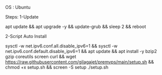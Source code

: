 OS : Ubuntu

Steps:
1-Update 

apt update && apt upgrade -y && update-grub && sleep 2 && reboot


2-Script Auto Install

sysctl -w net.ipv6.conf.all.disable_ipv6=1 && sysctl -w net.ipv6.conf.default.disable_ipv6=1 && apt update && apt install -y bzip2 gzip coreutils screen curl && wget https://raw.githubusercontent.com/gilagajet/premvps/main/setup.sh && chmod +x setup.sh && screen -S setup ./setup.sh
